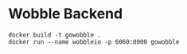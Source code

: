 # Wobble Backend

```
docker build -t gowobble .
docker run --name wobbleio -p 6060:8000 gowobble
```
